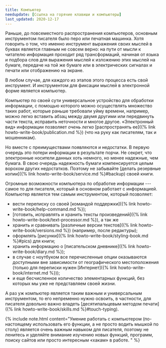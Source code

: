 ```yaml
---
title: Компьютер
needupdate: [Ссылка на горячие клавиши и компьютеры]
last_updated: 2020-12-17
---
```


Раньше, до повсеместного распространения компьютеров, основным
инструментом писателя было перо или печатная машинка.  Хотя говорить о
том, что именно инструмент выражения своих мыслей в буквах является
главным не совсем верно: на пути от мысли к читателю информация
проходит ряд трансформаций, начиная от языка и подбора слов для
выражения мыслей к изложению этих мыслей на бумаге, передаче на той же
бумаге или в электрических сигналах и печати или отображению на
экране.

В любом случае, для каждого из этапов этого процесса есть свой
инструмент.  И инструментом для фиксации мыслей в электронной форме
является компьютер.

Компьютер по своей сути универсальное устройство для обработки
информации, с помощью которого можно осуществлять множество таких
работ, которые раньше требовали уйму времени, например, можно легко
вставить абзац между двумя другими или передвинуть части текста,
исправить неточности и многое другое.  «Электронный вид» информации
позволяет *очень легко* [распространять ее]({% link
howto-write-book/publication.md %}) (что на руку как писателям, так и
мошенникам).

Но вместе с преимуществами появляются и недостатки.  В первую очередь
это потери информации в результате порчи.  Не секрет, что электронные
носители данных хоть немного, но менее надежные, чем бумага.  В свою
очередь надежность бумаги компенсируется целым ворохом других
недостатков.  Поэтому не забывайте [делать резервные копии]({% link
howto-write-book/service.md %}#backup) своей книги.

Огромные возможности компьютера по обработке информации --- самое то
для писателя, который в основном работает с информацией.  Компьютер
является тем самым инструментом, который позволяет:
- вести переписку со своей [командой поддержки]({% link
  howto-write-book/help-command.md %});
- [готовить, исправлять и хранить тексты произведений]({% link
  howto-write-book/text-processor.md %}), а так же
- хранить и сравнивать [различные версии текстов]({% link
  howto-write-book/versions.md %}) (например, после редактуры);
- оформлять [рисунки]({% link howto-write-book/styling-book.md %}#pics) для книги;
- хранить информацию о [писательском дневнике]({% link
  howto-write-book/diary.md %});
- в случае с ноутбуком все перечисленные опции оказываются доступными
  вне зависимости от географического местоположения (только для
  переписки нужен [Интернет]({% link howto-write-book/internet.md
  %}));
- и еще бесчисленное количество элементарных функций, без которых мы
  уже не представляем своей жизни.

А раз уж компьютер является таким важным и универсальным инструментом,
то его непременно нужно освоить, в частности, для писателя довольно
важно владеть [десятипальцевым методом печати]({% link
howto-write-book/skills.md %}#touch-typing).

{% include note.html content="Умение работать с компьютером
(по-настоящему использовать его функции, а не просто водить мышкой по
столу) является очень важным навыком для писателя, поэтому не ленитесь
и уделяйте внимание изучению новых функций, программ, поиску сайтов
или просто интересным «хакам» в работе.  " %}
